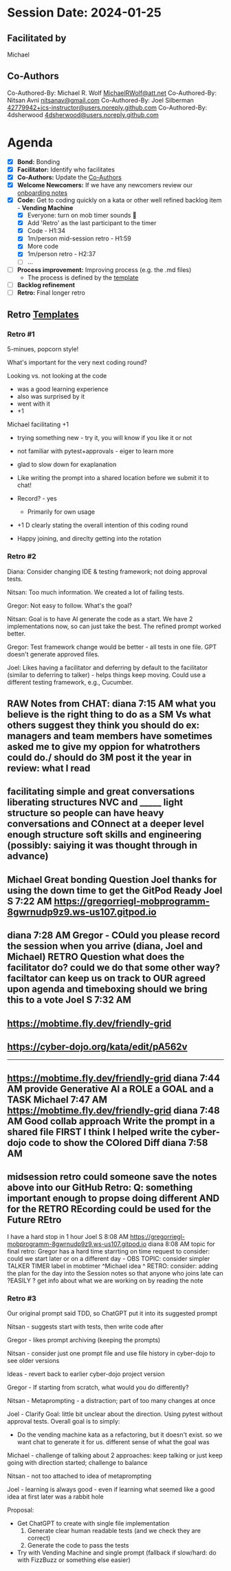 # Session Date: 2024-01-25

## Facilitated by
Michael

## Co-Authors
Co-Authored-By: Michael R. Wolf <MichaelRWolf@att.net>
Co-Authored-By: Nitsan Avni <nitsanav@gmail.com>
Co-Authored-By: Joel Silberman <42779942+jcs-instructor@users.noreply.github.com>
Co-Authored-By: 4dsherwood <4dsherwood@users.noreply.github.com>

# Agenda

- [x] **Bond:** Bonding
- [x] **Facilitator:** Identify who facilitates
- [x] **Co-Authors:** Update the [Co-Authors](#co-authors) 
- [x] **Welcome Newcomers:** If we have any newcomers review our [onboarding notes](../docs/onboarding-notes.md)
- [x] **Code:** Get to coding quickly on a kata or other well refined backlog item - **Vending Machine**
  - [x] Everyone: turn on mob timer sounds 📣
  - [x] Add 'Retro' as the last participant to the timer 
  - [x] Code - H1:34
  - [x] 1m/person mid-session retro - H1:59
  - [x] More code
  - [x] 1m/person retro - H2:37
  - [ ] ...
- [ ] **Process improvement:** Improving process (e.g. the .md files)
  - The process is defined by the [template](./session-notes-YYYY-MM-DD.md)
- [ ] **Backlog refinement**
- [ ] **Retro:** Final longer retro

## Retro [Templates](../docs/retro-templates.md)

### Retro #1

5-minues, popcorn style!

What's important for the very next coding round?

Looking vs. not looking at the code
 - was a good learning experience
 - also was surprised by it
 - went with it
 - +1

Michael facilitating +1
- trying something new - try it, you will know if you like it or not
- not familiar with pytest+approvals - eiger to learn more
- glad to slow down for exaplanation

- Like writing the prompt into a shared location before we submit it to chat!

- Record? - yes
    - Primarily for own usage

- +1 D clearly stating the overall intention of this coding round
- Happy joining, and direclty getting into the rotation

### Retro #2

Diana: Consider changing IDE & testing framework; not doing approval tests.

Nitsan: Too much information. We created a lot of failing tests. 

Gregor: Not easy to follow. What's the goal?

Nitsan: Goal is to have AI generate the code as a start. 
We have 2 implementations now, so can  just take the best.
The refined prompt worked better.

Gregor: Test framework change would be better - all tests in one file. GPT doesn't generate approved files. 

Joel: Likes having a facilitator and deferring by default to the facilitator (similar to deferring to talker) - helps things keep moving. Could use a different testing framework, e.g., Cucumber.

RAW Notes from CHAT:
diana
7:15 AM
what you believe is the right thing to do as a SM
Vs
what others suggest they think you should do
ex: managers and team members have
sometimes asked me to give my oppion for whatrothers could do./ should do
3M post it
the year in review:
what I read
----
facilitating simple and great conversations
liberating structures
NVC and _____
light structure so people can have heavy conversations
and COnnect at a deeper level
enough structure
soft skills and
engineering (possibly: saiying it was thought through in advance)
---
Michael Great bonding Question
Joel thanks for using the down time to get the GitPod Ready
Joel S
7:22 AM
https://gregorriegl-mobprogramm-8gwrnudp9z9.ws-us107.gitpod.io
---
diana
7:28 AM
Gregor - COuld you please record the session when you arrive
(diana, Joel and Michael)
RETRO Question
what does the facilitator do?
could we do that some other way?
faciltator can keep us on track to OUR agreed upon agenda
and timeboxing
should we bring this to a vote
Joel S
7:32 AM
---
https://mobtime.fly.dev/friendly-grid
---
https://cyber-dojo.org/kata/edit/pA562v
---
---
https://mobtime.fly.dev/friendly-grid
diana
7:44 AM
provide Generative AI
a ROLE
a GOAL and
a TASK
Michael
7:47 AM
https://mobtime.fly.dev/friendly-grid
diana
7:48 AM
Good collab approach
Write the prompt in a shared file FIRST
I think I helped write the cyber-dojo code to show the COlored Diff
diana
7:58 AM
----
midsession retro
could someone save the notes above
into our GitHub
Retro: Q:
something important enough to propse doing different
AND for the RETRO
REcording could be used for the Future REtro
-----
I have a hard stop in 1 hour
Joel S
8:08 AM
https://gregorriegl-mobprogramm-8gwrnudp9z9.ws-us107.gitpod.io
diana
8:08 AM
topic for final retro:
Gregor has a hard time starrting on time
request to consider:
could we start later or on a different day -
OBS
TOPIC:
consider simpler TALKER TIMER label in mobtimer
^Michael idea ^
RETRO:
consider:
adding the plan for the day into the Session notes
so that anyone who joins late can ?EASILY ? get info about what we are working on
by reading the note

### Retro #3

Our original prompt said TDD, so ChatGPT put it into its suggested prompt

Nitsan - suggests start with tests, then write code after

Gregor - likes prompt archiving (keeping the prompts)

Nitsan - consider just one prompt file and use file history in cyber-dojo to see older versions

Ideas - revert back to earlier cyber-dojo project version

Gregor - If starting from scratch, what would you do differently?

Nitsan - Metaprompting - a distraction; part of too many changes at once

Joel - Clarify Goal: little bit unclear about the direction. Using pytest without approval tests. Overall goal is to simply:
- Do the vending machine kata as a refactoring, but it doesn't exist. so we want chat to generate it for us.
different sense of what the goal was

Michael - challenge of talking about 2 approaches: keep talking or just keep going with direction started; challenge to balance

Nitsan - not too attached to idea of metaprompting

Joel - learning is always good - even if learning what seemed like a good idea at first later was a rabbit hole

Proposal:
- Get ChatGPT to create with single file implementation 
  1. Generate clear human readable tests (and we check they are correct)
  2. Generate the code to pass the tests
- Try with Vending Machine and single prompt (fallback if slow/hard: do with FizzBuzz or something else easier)
